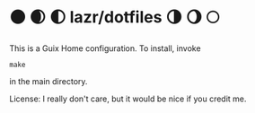 🌑 🌒 🌓 lazr/dotfiles 🌗 🌖 🌕
===

This is a Guix Home configuration. To install, invoke 

```
make
```

in the main directory.

License:
I really don't care, but it would be nice if you credit me.

